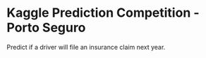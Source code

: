 # Kaggle Prediction Competition - Porto Seguro
Predict if a driver will file an insurance claim next year.
